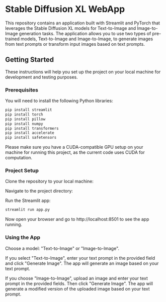 # Stable Diffusion XL WebApp

This repository contains an application built with Streamlit and PyTorch that leverages the Stable Diffusion XL models for Text-to-Image and Image-to-Image generation tasks. The application allows you to use two types of pre-trained models, Text-to-Image and Image-to-Image, to generate images from text prompts or transform input images based on text prompts.

## Getting Started

These instructions will help you set up the project on your local machine for development and testing purposes.

### Prerequisites

You will need to install the following Python libraries:

```bash
pip install streamlit
pip install torch
pip install pillow
pip install numpy
pip install transformers
pip install accelerate
pip install safetensors
```

Please make sure you have a CUDA-compatible GPU setup on your machine for running this project, as the current code uses CUDA for computation.

### Project Setup

Clone the repository to your local machine:

Navigate to the project directory:

Run the Streamlit app:

```bash
streamlit run app.py
```
Now open your browser and go to http://localhost:8501 to see the app running.

### Using the App

Choose a model: "Text-to-Image" or "Image-to-Image".

If you select "Text-to-Image", enter your text prompt in the provided field and click "Generate Image". The app will generate an image based on your text prompt.

If you choose "Image-to-Image", upload an image and enter your text prompt in the provided fields. Then click "Generate Image". The app will generate a modified version of the uploaded image based on your text prompt.
